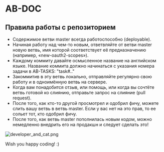 # AB-DOC #

## Правила работы с репозиторием ##

* Содержимое ветви master всегда работоспособно (deployable). 
* Начиная работу над чем-то новым, ответвляйте от ветви master новую ветвь, имя которой соответствует её предназначению (например, «new-oauth2-scopes»).
* Каждому коммиту давайте осмысленное название на английском языке. Название коммита должно начинаться с указания номера задачи в AB-TASKS: "task#.."
* Закоммитив в эту ветвь локально, отправляйте регулярно свою работу и в одноимённую ветвь на сервере.
* Когда вам понадобится отзыв, или помощь, или когда вы сочтёте ветвь готовой ко слиянию, отправьте запрос на слияние (pull request).
* После того, как кто-то другой просмотрел и одобрил фичу, можете слить вашу ветвь в ветвь master. Если у вас нет на это прав, то ее сольет тот, кто одобрил фичу.
* После того, как ветвь master пополнилась новым кодом, можно немедленно внедрить его на продакшн и следует сделать это!

![developer_and_cat.png](https://bitbucket.org/repo/AEkoKd/images/3042563856-developer_and_cat.png)

Wish you happy coding! :)